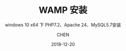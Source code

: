---
layout:     post
title:      WAMP 安装
subtitle:   windows 10 x64 下 PHP7.2、Apache 24、MySQL5.7安装
date:       2018-12-20
author:     CHEN
header-img: img/1/Apache.jpg
catalog: 	 true
tags:
    - Apache
    - PHP
    - MySQL
---